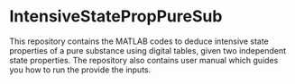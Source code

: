# IntensiveStatePropPureSub
This repository contains the MATLAB codes to deduce intensive state properties of a pure substance using digital tables, given two independent state properties. The repository also contains user manual which guides you how to run the provide the inputs. 
